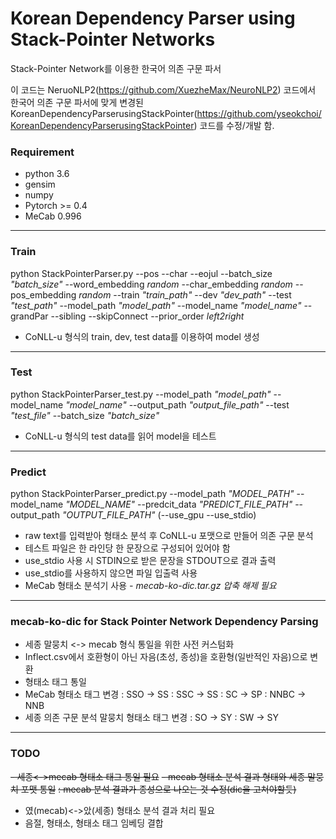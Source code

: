 
# Korean Dependency Parser using Stack-Pointer Networks
Stack-Pointer Network를 이용한 한국어 의존 구문 파서 

이 코드는 NeruoNLP2(https://github.com/XuezheMax/NeuroNLP2) 코드에서
한국어 의존 구문 파서에 맞게 변경된 KoreanDependencyParserusingStackPointer(https://github.com/yseokchoi/KoreanDependencyParserusingStackPointer) 코드를 수정/개발 함.

### Requirement
- python 3.6
- gensim
- numpy
- Pytorch >= 0.4
- MeCab 0.996

------
### Train
python StackPointerParser.py  --pos --char --eojul --batch_size *"batch_size"* --word_embedding *random* --char_embedding *random* --pos_embedding *random* --train *"train_path"* --dev *"dev_path"* --test *"test_path"* --model_path *"model_path"* --model_name *"model_name"* --grandPar --sibling --skipConnect --prior_order *left2right*

- CoNLL-u 형식의 train, dev, test data를 이용하여 model 생성

------
### Test
python StackPointerParser_test.py --model_path *"model_path"* --model_name *"model_name"* --output_path *"output_file_path"* --test *"test_file"* --batch_size *"batch_size"*

- CoNLL-u 형식의 test data를 읽어 model을 테스트

------
### Predict
python StackPointerParser_predict.py --model_path *"MODEL_PATH"* --model_name *"MODEL_NAME"* --predcit_data *"PREDICT_FILE_PATH"* --output_path *"OUTPUT_FILE_PATH"* (--use_gpu --use_stdio)

- raw text를 입력받아 형태소 분석 후 CoNLL-u 포맷으로 만들어 의존 구문 분석
- 테스트 파일은 한 라인당 한 문장으로 구성되어 있어야 함
- use_stdio 사용 시 STDIN으로 받은 문장을 STDOUT으로 결과 출력
- use_stdio를 사용하지 않으면 파일 입출력 사용
- MeCab 형태소 분석기 사용 
*- mecab-ko-dic.tar.gz 압축 해제 필요*

------
### mecab-ko-dic for Stack Pointer Network Dependency Parsing
- 세종 말뭉치 <-> mecab 형식 통일을 위한 사전 커스텀화
- Inflect.csv에서 호환형이 아닌 자음(초성, 종성)을 호환형(일반적인 자음)으로 변환
- 형태소 태그 통일
 - MeCab 형태소 태그 변경
  : SSO  -> SS
  : SSC  -> SS
  : SC   -> SP
  : NNBC -> NNB
 - 세종 의존 구문 분석 말뭉치 형태소 태그 변경
  : SO   -> SY
  : SW   -> SY

------
### TODO
~~- 세종<->mecab 형태소 태그 통일 필요~~
~~- mecab 형태소 분석 결과 형태와 세종 말뭉치 포맷 통일~~
 ~~: mecab 분석 결과가 종성으로 나오는 것 수정(dic을 고쳐야할듯)~~
- 였(mecab)<->았(세종) 형태소 분석 결과 처리 필요
- 음절, 형태소, 형태소 태그 임베딩 결합


